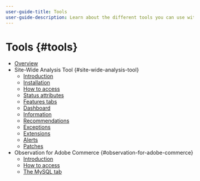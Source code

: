 ```yaml
---
user-guide-title: Tools
user-guide-description: Learn about the different tools you can use with Adobe Commerce, their uses, the installation process, and how to get access.
---
```


# Tools {#tools}

- [Overview](overview.md)
- Site-Wide Analysis Tool {#site-wide-analysis-tool}
  - [Introduction](site-wide-analysis-tool/intro.md)
  - [Installation](site-wide-analysis-tool/installation.md)
  - [How to access](site-wide-analysis-tool/access.md)
  - [Status attributes](site-wide-analysis-tool/status.md)
  - [Features tabs](site-wide-analysis-tool/features-tabs.md)
  - [Dashboard](site-wide-analysis-tool/dashboard.md)
  - [Information](site-wide-analysis-tool/information.md)
  - [Recommendations](site-wide-analysis-tool/recommendations.md)
  - [Exceptions](site-wide-analysis-tool/exceptions.md)
  - [Extensions](site-wide-analysis-tool/extensions.md)
  - [Alerts](site-wide-analysis-tool/alerts.md)
  - [Patches](site-wide-analysis-tool/patches.md)
- Observation for Adobe Commerce {#observation-for-adobe-commerce}
  - [Introduction](observation-for-adobe-commerce/intro.md)
  - [How to access](observation-for-adobe-commerce/access.md)
  - [The MySQL tab](observation-for-adobe-commerce/mysql-tab.md)
  